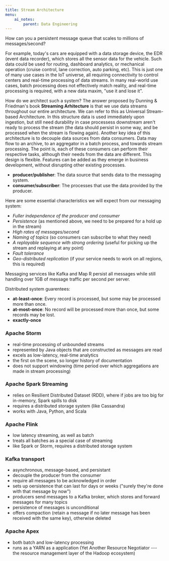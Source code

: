 ```yaml
---
title: Stream Architecture
menu:
    ai_notes:
        parent: Data Engineering
---
```


How can you a persistent message queue that scales to millions of messages/second?

For example, today's cars are equipped with a data storage device, the EDR (event
data recorder), which stores all the sensor data for the vehicle. Such data could 
be used for routing, dashboard analytics, or mechanical operation (cruise control, 
lane correction, auto parking, etc). This is just one of many use cases in the IoT 
universe, all requiring connectivity to control centers and real-time processing of data streams.
In many real-world use cases, batch processing does not effectively match reality, 
and real-time processing is required, with a new data maxim, "use it and lose it". 

How do we architect such a system? The answer proposed by Dunning & Friedman's book
**Streaming Arhitecture** is that we use data streams throughout our entire architecture.
We can refer to this as Universal Stream-based Architecture. In this structure data
is used immediately upon ingestion, but still need durability in case processess downstream
aren't ready to process the stream (the data should persist in some way, and be processed
when the stream is flowing again). Another key idea of this architecture is to decouple
data sources from data consumers. Data may flow to an archive, to an aggregator in a 
batch process, and towards stream processing. The point is, each of these consumers
can perform their respective tasks, although their needs from the data are different.
This design is flexible. Features can be added as they emerge in business development, 
without disrupting other existing processes. 

* **producer/publisher**: The data source that sends data to the messaging system.
* **consumer/subscriber**: The processes that use the data provided by the producer.

Here are some essential characteristics we will expect from our messaging system:

* *Fuller independence of the producer and consumer*
* *Persistence* (as mentioned above, we need to be prepared for a hold up in the stream)
* *High rates of messages/second*
* *Naming of topics* (so consumers can subscribe to what they need)
* *A replayable sequence with strong ordering* (useful for picking up the stream and replaying
at any point)
* *Fault tolerance*
* *Geo-distributed replication* (if your service needs to work on all regions, this is required)

Messaging services like Kafka and Map R persist all messages while still handling over 1GB
of message traffic per second per server. 

Distributed system guarentees:
* **at-least-once**: Every record is processed, but some may be processed more than once. 
* **at-most-once**: No record will be processed more than once, but some records may be lost.
* **exactly-once** 

### Apache Storm

* real-time processing of unbounded streams
* represented by Java objects that are constructed as messages are read
* excels as low-latency, real-time analytics
* the first on the scene, so longer history of documentation
* does not support windowing (time period over which aggregations are made in stream processing)

### Apache Spark Streaming

* relies on Resilient Distributed Dataset (RDD), where if jobs are too big for in-memory,
Spark spills to disk
* requires a distributed storage system (like Cassandra)
* works with Java, Python, and Scala

### Apache Flink

* low latency streaming, as well as batch
* treats all batches as a special case of streaming
* like Spark or Storm, requires a distributed storage system

### Kafka transport

* asynchronous, message-based, and persistant
* decouple the producer from the consumer
* require all messages to be acknowledged in order
* sets up oersistence that can last for days or weeks ("surely they're done with that message by now")
* producers send messages to a Kafka broker, which stores and forward messages for many topics
* persistence of messages is unconditional
* offers compaction (retain a message if no later message has been received with the same key), otherwise deleted

### Apache Apex

* both batch and low-latency processing
* runs as a YARN as a application (Yet Another Resource Negotiator --- the resource management layer
of the Hadoop ecosystem)




